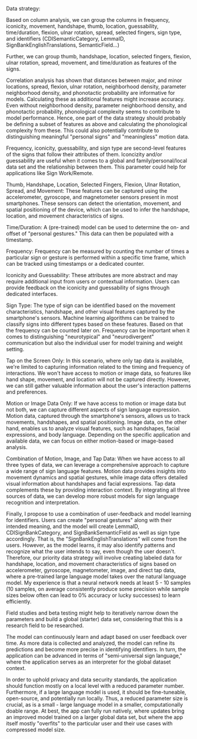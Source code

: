 Data strategy: 

Based on column analysis, we can group the columns in frequency, iconicity, movement, handshape, thumb, location, guessability, time/duration, flexion, ulnar rotation, spread, selected fingers, sign type, and identifiers (CDISemanticCategory, LemmaID, SignBankEnglishTranslations, SemanticField...)

Further, we can group thumb, handshape, location, selected fingers, flexion, ulnar rotation, spread, movement, and time/duration as features of the signs. 

Correlation analysis has shown that distances between major, and minor locations, spread, flexion, ulnar rotation, neighborhood density, parameter neighborhood density, and phonotactic probability are informative for models. Calculating these as additional features might increase accuracy. Even without neighborhood density, parameter neighborhood density, and phonotactic probability, phonological complexity seems to contribute to model performance. Hence, one part of the data strategy should probably be defining a subset of features as above and calculating the phonological complexity from these. This could also potentially contribute to distinguishing meaningful "personal signs" and "meaningless" motion data. 

Frequency, iconicity, guessability, and sign type are second-level features of the signs that follow their attributes of them. Iconcizity and/or guessability are useful when it comes to a global and family/personal/local data set and the relationship between them. This parameter could help for applications like Sign Work/Remote. 

Thumb, Handshape, Location, Selected Fingers, Flexion, Ulnar Rotation, Spread, and Movement: These features can be captured using the accelerometer, gyroscope, and magnetometer sensors present in most smartphones. These sensors can detect the orientation, movement, and spatial positioning of the device, which can be used to infer the handshape, location, and movement characteristics of signs.

Time/Duration: A (pre-trained) model can be used to determine the on- and offset of "personal gestures." This data can then be populated with a timestamp. 

Frequency: Frequency can be measured by counting the number of times a particular sign or gesture is performed within a specific time frame, which can be tracked using timestamps or a dedicated counter.

Iconicity and Guessability: These attributes are more abstract and may require additional input from users or contextual information. Users can provide feedback on the iconicity and guessability of signs through dedicated interfaces.

Sign Type: The type of sign can be identified based on the movement characteristics, handshape, and other visual features captured by the smartphone's sensors. Machine learning algorithms can be trained to classify signs into different types based on these features. Based on that the frequency can be counted later on. Frequency can be important when it comes to distinguishing "neurotypical" and "neurodivergent" communication but also the individual user for model training and weight setting. 

Tap on the Screen Only: In this scenario, where only tap data is available, we're limited to capturing information related to the timing and frequency of interactions. We won't have access to motion or image data, so features like hand shape, movement, and location will not be captured directly. However, we can still gather valuable information about the user's interaction patterns and preferences.

Motion or Image Data Only: If we have access to motion or image data but not both, we can capture different aspects of sign language expression. Motion data, captured through the smartphone's sensors, allows us to track movements, handshapes, and spatial positioning. Image data, on the other hand, enables us to analyze visual features, such as handshapes, facial expressions, and body language. Depending on the specific application and available data, we can focus on either motion-based or image-based analysis.

Combination of Motion, Image, and Tap Data: When we have access to all three types of data, we can leverage a comprehensive approach to capture a wide range of sign language features. Motion data provides insights into movement dynamics and spatial gestures, while image data offers detailed visual information about handshapes and facial expressions. Tap data complements these by providing interaction context. By integrating all three sources of data, we can develop more robust models for sign language recognition and interpretation.

Finally, I propose to use a combination of user-feedback and model learning for identifiers. Users can create "personal gestures" along with their intended meaning, and the model will create LemmaID, CDISignBankCategory, and SignBankSemanticField as well as sign type accordingly. That is, the "SignBankEnglishTranslations" will come from the users. However, as the model learns, it may also identify patterns and recognize what the user intends to say, even though the user doesn't. Therefore, our priority data strategy will involve creating labeled data for handshape, location, and movement characteristics of signs based on accelerometer, gyroscope, magnetometer, image, and direct tap data, where a pre-trained large language model takes over the natural language model. My experience is that a neural network needs at least 5 - 10 samples (10 samples, on average consistently produce some precision while sample sizes below often can lead to 0% accuracy or lucky successes) to learn efficiently. 

Field studies and beta testing might help to iteratively narrow down the parameters and build a global (starter) data set, considering that this is a research field to be researched. 

The model can continuously learn and adapt based on user feedback over time. As more data is collected and analyzed, the model can refine its predictions and become more precise in identifying identifiers. In turn, the application can be advanced in terms of "semi-universal sign language," where the application serves as an interpreter for the global dataset context. 

In order to uphold privacy and data security standards, the application should function mostly on a local level with a reduced parameter number. Furthermore, if a large language model is used, it should be fine-tuneable, open-source, and potentially run locally. Thus, a reduced parameter size is crucial, as is a small - large language model in a smaller, computationally doable range. At best, the app can fully run natively, where updates bring an improved model trained on a larger global data set, but where the app itself mostly "overfits" to the particular user and their use cases with compressed model size.